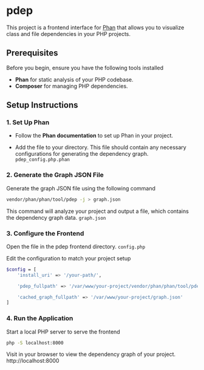 # pdep

This project is a frontend interface for [Phan](https://github.com/phan/phan)  that allows you to visualize class and file dependencies in your PHP projects.

## Prerequisites

Before you begin, ensure you have the following tools installed

* **Phan** for static analysis of your PHP codebase.
* **Composer** for managing PHP dependencies.

## Setup Instructions

### 1. Set Up Phan

* Follow the **Phan documentation** to set up Phan in your project.

* Add the  file to your  directory. This file should contain any necessary configurations for generating the dependency graph. `pdep_config.php.phan`

### 2. Generate the Graph JSON File

Generate the graph JSON file using the following command

```sh
vendor/phan/phan/tool/pdep -j > graph.json
```

This command will analyze your project and output a  file, which contains the dependency graph data. `graph.json`

### 3. Configure the Frontend

Open the  file in the pdep frontend directory. `config.php`

Edit the configuration to match your project setup

```sh
$config = [
    'install_uri' => '/your-path/', 

    'pdep_fullpath' => '/var/www/your-project/vendor/phan/phan/tool/pdep', 

    'cached_graph_fullpath' => '/var/www/your-project/graph.json' 
]
```

### 4. Run the Application

Start a local PHP server to serve the frontend

```sh
php -S localhost:8000
```

Visit  in your browser to view the dependency graph of your project. http://localhost:8000
